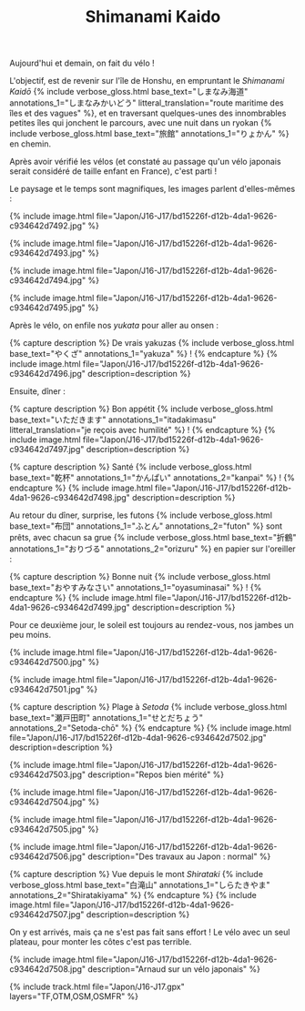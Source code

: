 ﻿---
title: "Shimanami Kaido"
permalink: /Japon/J16-J17/
sidebar:
  nav: "japon"
enable_tracks: true
---

Aujourd'hui et demain, on fait du vélo !

L'objectif, est de revenir sur l'île de Honshu, en empruntant le *Shimanami Kaidō*
{% include verbose_gloss.html base_text="しまなみ海道" annotations_1="しまなみかいどう" litteral_translation="route maritime des îles et des vagues" %},
et en traversant quelques-unes des innombrables petites îles qui jonchent le parcours, avec une nuit dans un ryokan
{% include verbose_gloss.html base_text="旅館" annotations_1="りょかん" %}
en chemin.

Après avoir vérifié les vélos (et constaté au passage qu'un vélo japonais serait considéré de taille enfant en France), c'est parti !

Le paysage et le temps sont magnifiques, les images parlent d'elles-mêmes :

{% include image.html file="Japon/J16-J17/bd15226f-d12b-4da1-9626-c934642d7492.jpg" %}

{% include image.html file="Japon/J16-J17/bd15226f-d12b-4da1-9626-c934642d7493.jpg" %}

{% include image.html file="Japon/J16-J17/bd15226f-d12b-4da1-9626-c934642d7494.jpg" %}

{% include image.html file="Japon/J16-J17/bd15226f-d12b-4da1-9626-c934642d7495.jpg" %}

Après le vélo, on enfile nos *yukata* pour aller au onsen :

{% capture description %}
De vrais yakuzas
{% include verbose_gloss.html base_text="やくざ" annotations_1="yakuza" %} !
{% endcapture %}
{% include image.html file="Japon/J16-J17/bd15226f-d12b-4da1-9626-c934642d7496.jpg" description=description %}

Ensuite, dîner :

{% capture description %}
Bon appétit
{% include verbose_gloss.html base_text="いただきます" annotations_1="itadakimasu" litteral_translation="je reçois avec humilité" %} !
{% endcapture %}
{% include image.html file="Japon/J16-J17/bd15226f-d12b-4da1-9626-c934642d7497.jpg" description=description %}

{% capture description %}
Santé
{% include verbose_gloss.html base_text="乾杯" annotations_1="かんぱい" annotations_2="kanpai" %} !
{% endcapture %}
{% include image.html file="Japon/J16-J17/bd15226f-d12b-4da1-9626-c934642d7498.jpg" description=description %}

Au retour du dîner, surprise, les futons
{% include verbose_gloss.html base_text="布団" annotations_1="ふとん" annotations_2="futon" %}
sont prêts, avec chacun sa grue
{% include verbose_gloss.html base_text="折鶴" annotations_1="おりづる" annotations_2="orizuru" %}
en papier sur l'oreiller :

{% capture description %}
Bonne nuit
{% include verbose_gloss.html base_text="おやすみなさい" annotations_1="oyasuminasai" %} !
{% endcapture %}
{% include image.html file="Japon/J16-J17/bd15226f-d12b-4da1-9626-c934642d7499.jpg" description=description %}

Pour ce deuxième jour, le soleil est toujours au rendez-vous, nos jambes un peu moins.

{% include image.html file="Japon/J16-J17/bd15226f-d12b-4da1-9626-c934642d7500.jpg" %}

{% include image.html file="Japon/J16-J17/bd15226f-d12b-4da1-9626-c934642d7501.jpg" %}

{% capture description %}
Plage à *Setoda*
{% include verbose_gloss.html base_text="瀬戸田町" annotations_1="せとだちょう" annotations_2="Setoda-chō" %}
{% endcapture %}
{% include image.html file="Japon/J16-J17/bd15226f-d12b-4da1-9626-c934642d7502.jpg" description=description %}

{% include image.html file="Japon/J16-J17/bd15226f-d12b-4da1-9626-c934642d7503.jpg" description="Repos bien mérité" %}

{% include image.html file="Japon/J16-J17/bd15226f-d12b-4da1-9626-c934642d7504.jpg" %}

{% include image.html file="Japon/J16-J17/bd15226f-d12b-4da1-9626-c934642d7505.jpg" %}

{% include image.html file="Japon/J16-J17/bd15226f-d12b-4da1-9626-c934642d7506.jpg" description="Des travaux au Japon : normal" %}

{% capture description %}
Vue depuis le mont *Shirataki*
{% include verbose_gloss.html base_text="白滝山" annotations_1="しらたきやま" annotations_2="Shiratakiyama" %}
{% endcapture %}
{% include image.html file="Japon/J16-J17/bd15226f-d12b-4da1-9626-c934642d7507.jpg" description=description %}

On y est arrivés, mais ça ne s'est pas fait sans effort ! Le vélo avec un seul plateau, pour monter les côtes c'est pas terrible.

{% include image.html file="Japon/J16-J17/bd15226f-d12b-4da1-9626-c934642d7508.jpg" description="Arnaud sur un vélo japonais" %}

{% include track.html file="Japon/J16-J17.gpx" layers="TF,OTM,OSM,OSMFR" %}
